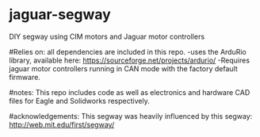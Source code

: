 # jaguar-segway
DIY segway using CIM motors and Jaguar motor controllers

#Relies on:
all dependencies are included in this repo.
-uses the ArduRio library, available here: https://sourceforge.net/projects/ardurio/
-Requires jaguar motor controllers running in CAN mode with the factory default firmware.

#notes:
This repo includes code as well as electronics and hardware CAD files for Eagle and Solidworks respectively.

#acknowledgements:
This segway was heavily influenced by this segway: http://web.mit.edu/first/segway/
